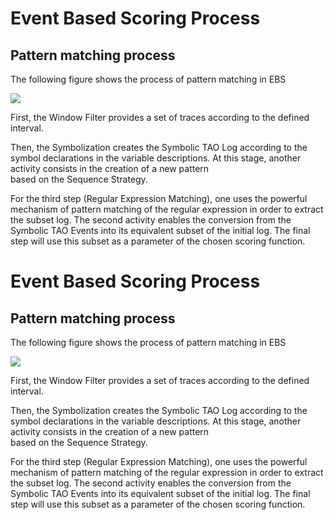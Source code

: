 <!--
created_at: '2011-03-10 11:45:34'
updated_at: '2013-03-13 13:11:44'
authors:
    - 'Jérôme Bogaerts'
tags:
    - 'Event Based Scoring'
-->



Event Based Scoring Process
===========================

Pattern matching process
------------------------

The following figure shows the process of pattern matching in EBS

![](http://forge.taotesting.com/attachments/download/372/RM_EBS_patternMatchingProcess.jpg)

First, the Window Filter provides a set of traces according to the defined interval.

Then, the Symbolization creates the Symbolic TAO Log according to the symbol declarations in the variable descriptions. At this stage, another activity consists in the creation of a new pattern\
based on the Sequence Strategy.

For the third step (Regular Expression Matching), one uses the powerful mechanism of pattern matching of the regular expression in order to extract the subset log. The second activity enables the conversion from the Symbolic TAO Events into its equivalent subset of the initial log. The final step will use this subset as a parameter of the chosen scoring function.



Event Based Scoring Process
===========================

Pattern matching process
------------------------

The following figure shows the process of pattern matching in EBS

![](http://forge.taotesting.com/attachments/download/372/RM_EBS_patternMatchingProcess.jpg)

First, the Window Filter provides a set of traces according to the defined interval.

Then, the Symbolization creates the Symbolic TAO Log according to the symbol declarations in the variable descriptions. At this stage, another activity consists in the creation of a new pattern\
based on the Sequence Strategy.

For the third step (Regular Expression Matching), one uses the powerful mechanism of pattern matching of the regular expression in order to extract the subset log. The second activity enables the conversion from the Symbolic TAO Events into its equivalent subset of the initial log. The final step will use this subset as a parameter of the chosen scoring function.


